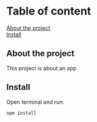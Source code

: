 # Table of content

[About the project](#about-the-project)\
[Install](#install)

## About the project

This project is about an app

## Install

Open terminal and run:

```bash
npm install
```
